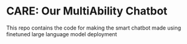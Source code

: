 # CARE: Our MultiAbility Chatbot

This repo contains the code for making the smart chatbot made using finetuned large language model deployment
